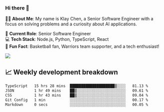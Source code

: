 ### Hi there 👋

👨‍💻 **About Me**: My name is Klay Chen, a Senior Software Engineer with a focus on solving problems and a curiosity about AI applications.

💼 **Current Role**: Senior Software Engineer  
💻 **Tech Stack**: Node.js, Python, TypeScript, React  
🏀 **Fun Fact**: Basketball fan, Warriors team supporter, and a tech enthusiast!

<img align="center" src="https://github-readme-stats.vercel.app/api?username=nameczz&show_icons=true&hide_title=true&theme=dracula" />

## 📈 Weekly development breakdown

<!--START_SECTION:waka-->

```txt
TypeScript   15 hrs 28 mins  ████████████████████▒░░░░   81.13 %
JSON         1 hr 49 mins    ██▒░░░░░░░░░░░░░░░░░░░░░░   09.61 %
CSS          1 hr 43 mins    ██▒░░░░░░░░░░░░░░░░░░░░░░   09.04 %
Git Config   1 min           ░░░░░░░░░░░░░░░░░░░░░░░░░   00.17 %
Markdown     0 secs          ░░░░░░░░░░░░░░░░░░░░░░░░░   00.05 %
```

<!--END_SECTION:waka-->
